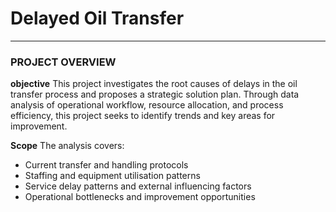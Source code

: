 # Delayed Oil Transfer
***
### PROJECT OVERVIEW
**objective**
This project investigates the root causes of delays in the oil transfer process and proposes a strategic solution plan. Through data analysis of operational workflow, resource allocation, and process efficiency, this project seeks to identify trends and key areas for improvement.

**Scope** 
The analysis covers:
+ Current transfer and handling protocols
+ Staffing and equipment utilisation patterns
+ Service delay patterns and external influencing factors
+ Operational bottlenecks and improvement opportunities 
